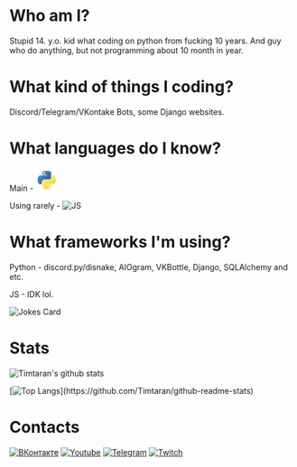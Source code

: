 # Who am I?

Stupid 14. y.o. kid what coding on python from fucking 10 years. And guy who do anything, but not programming about 10 month in year.

# What kind of things I coding?

Discord/Telegram/VKontake Bots, some Django websites.

# What languages do I know?

Main - <img src="https://raw.githubusercontent.com/devicons/devicon/1119b9f84c0290e0f0b38982099a2bd027a48bf1/icons/python/python-original.svg" width="40" height="40" title="Python"/>

Using rarely - <img src="https://upload.wikimedia.org/wikipedia/commons/thumb/6/6a/JavaScript-logo.png/600px-JavaScript-logo.png" width="40" title="JS"/>

# What frameworks I'm using?

Python - discord.py/disnake, AIOgram, VKBottle, Django, SQLAlchemy and etc.

JS - IDK lol.

<img src="https://readme-jokes.vercel.app/api" alt="Jokes Card" />

# Stats

![Timtaran's github stats](https://github-readme-stats.vercel.app/api?username=Timtaran&show_icons=true&theme=dark#gh-dark-mode-only&locale=ru) 

[![Top Langs](https://github-readme-stats.vercel.app/api/top-langs/?username=Timtaran&show_icons=true&theme=dark#gh-dark-mode-only&hide_border=true&locale=ru")](https://github.com/Timtaran/github-readme-stats)

# Contacts

[![ВКонтакте](https://img.shields.io/badge/VKontakte-40304f?style=for-the-badge&logo=vk)](https://vk.com/timtaran_yt)
[![Youtube](https://img.shields.io/badge/Youtube-30384f?style=for-the-badge&logo=youtube&logoColor=fb4747)](https://www.youtube.com/channel/Timtaran)
[![Telegram](https://img.shields.io/badge/Telegram-304f46?style=for-the-badge&logo=telegram)](https://t.me/timtaran)
[![Twitch](https://img.shields.io/badge/twitch-40304f?style=for-the-badge&logo=twitch)](https://twitch.tv/timtaran)

